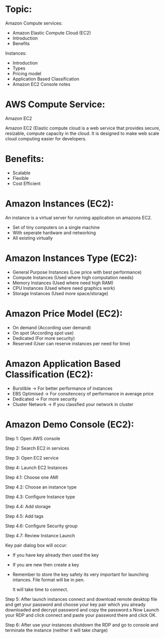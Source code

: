 # Topic:

Amazon Compute services:

 - Amazon Elastic Compute Cloud (EC2)
 - Introduction
 - Benefits

Instances:

 - Introduction
 - Types
 - Pricing model
 - Application Based Classification
 - Amazon EC2 Console notes

# AWS Compute Service:

Amazon EC2

Amazon EC2 (Elastic compute cloud is a web service that provides secure, resizable, compute capacity in 
the cloud. It is designed to make web scale cloud computing easier for developers.

# Benefits:

 - Scalable
 - Flexible 
 - Cost Efficient

# Amazon Instances (EC2): 

An instance is a virtual server for running application on amazons EC2.

 - Set of tiny computers on a single machine
 - With seperate hardware and networking
 - All existing virtually

# Amazon Instances Type (EC2): 

 - General Purpose Instances (Low price with best performance)
 - Compute Instances (Used where high computation needs)
 - Memory Instances (Used where need high RAM)
 - CPU Instances (Used where need graphics work)
 - Storage Instances (Used more space/storage)

# Amazon Price Model (EC2): 

 - On demand (According user demand)
 - On spot (According spot use)
 - Dedicated (For more security)
 - Reserved (User can reserve instances per need for time)

# Amazon Application Based Classification (EC2): 

 - Burstible     -> For better performance of instances
 - EBS Optimised -> For consitencecy of performance in average price
 - Dedicated     -> For more security
 - Cluster Network -> If you classfied your network in cluster

# Amazon Demo Console (EC2):

Step 1: Open AWS console

Step 2: Search EC2 in services

Step 3: Open EC2 service

Step 4: Launch EC2 Instances

Step 4.1: Choose one AMI

Step 4.2: Choose an instance type

Step 4.3: Configure Instance type

Step 4.4: Add storage

Step 4.5: Add tags

Step 4.6: Configure Security group

Step 4.7: Review Instance Launch

Key pair dialog box will occur:

 - If you have key already then used the key
 - If you are new then create a key
 - Remember to store the key safety  its very important for launching
   intances. File format will be in pen.
   
   It will take time to connect.
   
Step 5: After launch instances connect and download remote desktop file and get your password and choose
        your key pair which you already downloaded and decrypt password and copy the password.s
        Now Launch your RDP and click connect and paste your password there and click OK.
        
Step 6: After use your instances shutdown the RDP and go to console and terminate the instance 
        (neither it will take charge)
        
    



